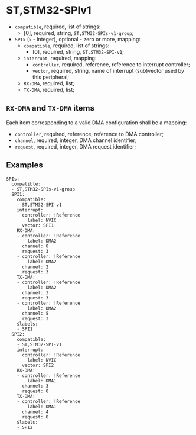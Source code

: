 ST,STM32-SPIv1
==============

- `compatible`, required, list of strings:
  - [0], required, string, `ST,STM32-SPIs-v1-group`;
- `SPIx` (`x` - integer), optional - zero or more, mapping:
  - `compatible`, required, list of strings:
    - [0], required, string, `ST,STM32-SPI-v1`;
  - `interrupt`, required, mapping:
    - `controller`, required, reference, reference to interrupt controller;
    - `vector`, required, string, name of interrupt (sub)vector used by this peripheral;
  - `RX-DMA`, required, list;
  - `TX-DMA`, required, list;

`RX-DMA` and `TX-DMA` items
---------------------------

Each item corresponding to a valid DMA configuration shall be a mapping:
- `controller`, required, reference, reference to DMA controller;
- `channel`, required, integer, DMA channel identifier;
- `request`, required, integer, DMA request identifier;

Examples
--------

```
SPIs:
  compatible:
  - ST,STM32-SPIs-v1-group
  SPI1:
    compatible:
    - ST,STM32-SPI-v1
    interrupt:
      controller: !Reference
        label: NVIC
      vector: SPI1
    RX-DMA:
    - controller: !Reference
        label: DMA2
      channel: 0
      request: 3
    - controller: !Reference
        label: DMA2
      channel: 2
      request: 3
    TX-DMA:
    - controller: !Reference
        label: DMA2
      channel: 3
      request: 3
    - controller: !Reference
        label: DMA2
      channel: 5
      request: 3
    $labels:
    - SPI1
  SPI2:
    compatible:
    - ST,STM32-SPI-v1
    interrupt:
      controller: !Reference
        label: NVIC
      vector: SPI2
    RX-DMA:
    - controller: !Reference
        label: DMA1
      channel: 3
      request: 0
    TX-DMA:
    - controller: !Reference
        label: DMA1
      channel: 4
      request: 0
    $labels:
    - SPI2
```
